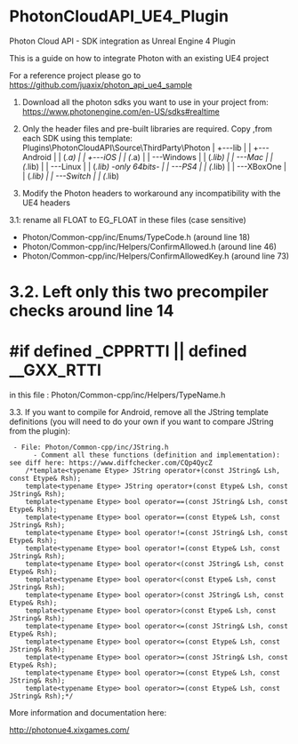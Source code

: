 # PhotonCloudAPI_UE4_Plugin
Photon Cloud API - SDK integration as Unreal Engine 4 Plugin


This is a guide on how to integrate Photon with an existing UE4 project
 
For a reference project please go to 
https://github.com/juaxix/photon_api_ue4_sample

1. Download all the photon sdks you want to use in your project from:
https://www.photonengine.com/en-US/sdks#realtime

2. Only the header files and pre-built libraries are required.
Copy ,from each SDK using this template:
Plugins\PhotonCloudAPI\Source\ThirdParty\Photon
|   +---lib
|   |   +---Android 
|   |   	(*.a)
|   |   +---iOS
|   |   	(*.a)
|   |   \---Windows
|   |   	(*.lib)
|   |   \---Mac
|   |       (*.lib)
|   |   \---Linux
|   |       (*.lib) -only 64bits-
|   |   \---PS4
|   |       (*.lib)
|   |   \---XBoxOne
|   |       (*.lib)
|   |   \---Switch
|   |       (*.lib)

3. Modify the Photon headers to workaround any incompatibility with the UE4 headers 

3.1: rename all FLOAT to EG_FLOAT in these files (case sensitive)

- Photon/Common-cpp/inc/Enums/TypeCode.h (around line 18)
- Photon/Common-cpp/inc/Helpers/ConfirmAllowed.h (around line 46)
- Photon/Common-cpp/inc/Helpers/ConfirmAllowedKey.h (around line 73)

3.2. Left only this two precompiler checks around line 14 
================================================
#if defined _CPPRTTI || defined __GXX_RTTI 
================================================
in this file : Photon/Common-cpp/inc/Helpers/TypeName.h


3.3. If you want to compile for Android, remove all the JString template definitions (you will need to do your own if you want to compare JString from the plugin):
	 
     - File: Photon/Common-cpp/inc/JString.h
	      - Comment all these functions (definition and implementation): see diff here: https://www.diffchecker.com/CQp4QycZ
        /*template<typename Etype> JString operator+(const JString& Lsh, const Etype& Rsh);
        template<typename Etype> JString operator+(const Etype& Lsh, const JString& Rsh);
        template<typename Etype> bool operator==(const JString& Lsh, const Etype& Rsh);
        template<typename Etype> bool operator==(const Etype& Lsh, const JString& Rsh);
        template<typename Etype> bool operator!=(const JString& Lsh, const Etype& Rsh);
        template<typename Etype> bool operator!=(const Etype& Lsh, const JString& Rsh);
        template<typename Etype> bool operator<(const JString& Lsh, const Etype& Rsh);
        template<typename Etype> bool operator<(const Etype& Lsh, const JString& Rsh);
        template<typename Etype> bool operator>(const JString& Lsh, const Etype& Rsh);
        template<typename Etype> bool operator>(const Etype& Lsh, const JString& Rsh);
        template<typename Etype> bool operator<=(const JString& Lsh, const Etype& Rsh);
        template<typename Etype> bool operator<=(const Etype& Lsh, const JString& Rsh);
        template<typename Etype> bool operator>=(const JString& Lsh, const Etype& Rsh);
        template<typename Etype> bool operator>=(const Etype& Lsh, const JString& Rsh);
        template<typename Etype> bool operator>=(const Etype& Lsh, const JString& Rsh);*/
		
		

More information and documentation here:

http://photonue4.xixgames.com/